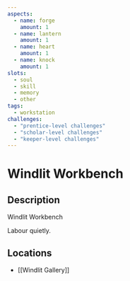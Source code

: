 ```yaml
---
aspects: 
  - name: forge
    amount: 1
  - name: lantern
    amount: 1
  - name: heart
    amount: 1
  - name: knock
    amount: 1
slots:
  - soul
  - skill
  - memory
  - other
tags:
  - workstation
challenges:
  - "prentice-level challenges"
  - "scholar-level challenges"
  - "keeper-level challenges"
---
```


# Windlit Workbench

## Description
Windlit Workbench

Labour quietly.
## Locations
- [[Windlit Gallery]]